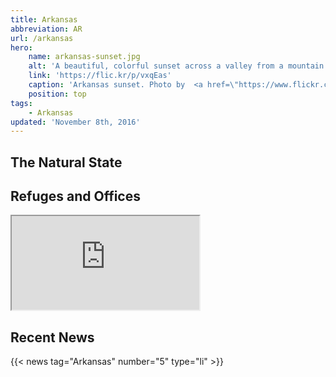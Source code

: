 ```yaml
---
title: Arkansas
abbreviation: AR
url: /arkansas
hero:
    name: arkansas-sunset.jpg
    alt: 'A beautiful, colorful sunset across a valley from a mountain top.'
    link: 'https://flic.kr/p/vxqEas'
    caption: 'Arkansas sunset. Photo by  <a href=\"https://www.flickr.com/photos/danielray/\" target=\"_blank\">Dan Thibodeaux</a>, <a href=\"https://creativecommons.org/licenses/by-nc-nd/2.0/\" target=\"_blank\">CC BY-NC-ND 2.0</a>.'
    position: top
tags:
    - Arkansas
updated: 'November 8th, 2016'
---
```


## The Natural State

## Refuges and Offices
<iframe src="https://usfws.github.io/southeast-mega-map/?state=AR&scroll=false" class="state-map"></iframe>

## Recent News
{{< news tag="Arkansas" number="5" type="li" >}}
